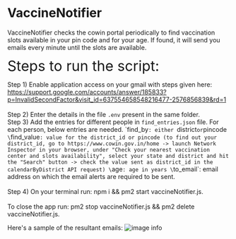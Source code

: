 # VaccineNotifier
VaccineNotifier checks the cowin portal periodically to find vaccination slots available in your pin code and for your age. If found, it will send you emails every minute until the slots are available.


<font size="6"> Steps to run the script: </font> 

Step 1) Enable application access on your gmail with steps given here:
https://support.google.com/accounts/answer/185833?p=InvalidSecondFactor&visit_id=637554658548216477-2576856839&rd=1  
\
Step 2) Enter the details in the file `.env` present in the same folder.
\
Step 3) Add the entries for different people in `find_entries.json` file. For each person, below entries are needed.
\`find_by`: either `district` or `pincode`
\`find_value`: value for the district_id or pincode (to find out your district_id, go to https://www.cowin.gov.in/home -> launch Network Inspector in your browser, under "Check your nearest vaccination center and slots availability", select your state and district and hit the "Search" button -> check the value sent as district_id in the calendarByDistrict API request)
\`age`: age in years
\`to_email`: email address on which the email alerts are required to be sent.
\
\
Step 4) On your terminal run: npm i && pm2 start vaccineNotifier.js.
\
\
To close the app run: pm2 stop vaccineNotifier.js && pm2 delete vaccineNotifier.js.

Here's a sample of the resultant emails:
![image info](./sampleEmail.png)
